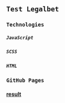 ## `Test Legalbet`

### `Technologies`

##### `JavaScript`
##### `SCSS`
##### `HTML`

### `GitHub Pages`

#### [result](https://maksdrop.github.io/js-scss-test/)
